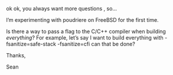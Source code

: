 ok ok, you always want more questions , so…

I’m experimenting with poudriere on FreeBSD for the first time.

Is there a way to pass a flag to the C/C++ compiler when building *everything*?  For example, let’s say I want to build everything with -fsanitize=safe-stack -fsanitize=cfi can that be done?

Thanks,

Sean